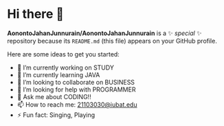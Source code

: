 # Hi there 👋
**AonontoJahanJunnurain/AonontoJahanJunnurain** is a ✨ _special_ ✨ repository because its `README.md` (this file) appears on your GitHub profile.

Here are some ideas to get you started:

- 🔭 I’m currently working on STUDY
- 🌱 I’m currently learning JAVA
- 👯 I’m looking to collaborate on BUSINESS
- 🤔 I’m looking for help with PROGRAMMER
- 💬 Ask me about CODING!!
- 📫 How to reach me: 21103030@iubat.edu
- ⚡ Fun fact: Singing, Playing
